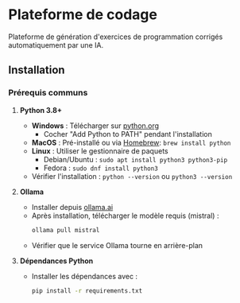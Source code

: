 # Plateforme de codage

Plateforme de génération d'exercices de programmation corrigés automatiquement par une IA.

## Installation

### Prérequis communs

1. **Python 3.8+**
   - **Windows** : Télécharger sur [python.org](https://www.python.org/downloads/)
     - Cocher "Add Python to PATH" pendant l'installation
   - **MacOS** : Pré-installé ou via [Homebrew](https://brew.sh/): `brew install python`
   - **Linux** : Utiliser le gestionnaire de paquets
     - Debian/Ubuntu : `sudo apt install python3 python3-pip`
     - Fedora : `sudo dnf install python3`
   - Vérifier l'installation : `python --version` ou `python3 --version`

2. **Ollama**
   - Installer depuis [ollama.ai](https://ollama.ai/)
   - Après installation, télécharger le modèle requis (mistral) :
     ```bash
     ollama pull mistral
     ```
   - Vérifier que le service Ollama tourne en arrière-plan
3. **Dépendances Python**
   - Installer les dépendances avec :
     ```bash
     pip install -r requirements.txt
     ```
